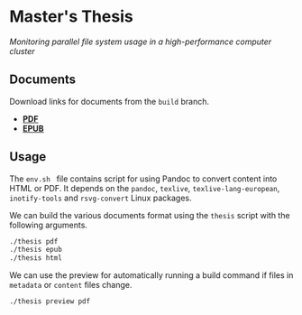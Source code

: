 # Master's Thesis
*Monitoring parallel file system usage in a high-performance computer cluster*

## Documents
Download links for documents from the `build` branch.

- [**PDF**](https://github.com/jaantollander/masters-thesis/blob/build/sci_2022_tollander-de-balsch_jaan.pdf)
- [**EPUB**](https://github.com/jaantollander/masters-thesis/blob/build/sci_2022_tollander-de-balsch_jaan.epub)


## Usage
The `env.sh ` file contains script for using Pandoc to convert content into HTML or PDF.
It depends on the `pandoc`, `texlive`, `texlive-lang-european`, `inotify-tools` and `rsvg-convert` Linux packages.

We can build the various documents format using the `thesis` script with the following arguments.

```bash
./thesis pdf
./thesis epub
./thesis html
```

We can use the preview for automatically running a build command if files in `metadata` or `content` files change.

```bash
./thesis preview pdf
```
